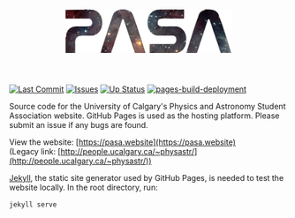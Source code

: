 <h1 align="center">
<img src="assets/media/PASALogo_HighQuality.png" width="300">
</h1><br>

[![Last Commit](https://img.shields.io/github/last-commit/UCalgaryPASA/ucalgarypasa.github.io)](https://github.com/UCalgaryPASA/ucalgarypasa.github.io/commits/master)
[![Issues](https://img.shields.io/github/issues-closed/UCalgaryPASA/ucalgarypasa.github.io)](https://github.com/UCalgaryPASA/ucalgarypasa.github.io/issues)
[![Up Status](https://img.shields.io/website?down_color=red&down_message=down&up_color=green&up_message=up&url=https%3A%2F%2Fpasa.website)](https://pasa.website)
[![pages-build-deployment](https://github.com/UCalgaryPASA/ucalgarypasa.github.io/actions/workflows/pages/pages-build-deployment/badge.svg)](https://github.com/UCalgaryPASA/ucalgarypasa.github.io/actions/workflows/pages/pages-build-deployment)


Source code for the University of Calgary's Physics and Astronomy Student Association website. GitHub Pages is used as the hosting platform. Please submit an issue if any bugs are found.

View the website: [https://pasa.website](https://pasa.website)  
(Legacy link: [http://people.ucalgary.ca/~physastr/](http://people.ucalgary.ca/~physastr/)) 

[Jekyll](https://docs.github.com/en/pages/setting-up-a-github-pages-site-with-jekyll), the static site generator used by GitHub Pages, is needed to test the website locally. In the
root directory, run:
```
jekyll serve
```